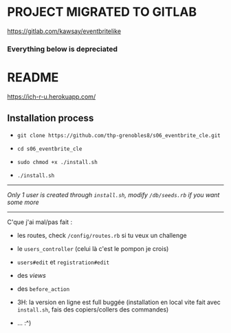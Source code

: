 # PROJECT MIGRATED TO GITLAB

https://gitlab.com/kawsay/eventbritelike

### Everything below is depreciated





# README

https://ich-r-u.herokuapp.com/

## Installation process

* `git clone https://github.com/thp-grenobles8/s06_eventbrite_cle.git`

* `cd s06_eventbrite_cle`

* `sudo chmod +x ./install.sh`

* `./install.sh`

---

*Only 1 user is created through `install.sh`, modify `/db/seeds.rb` if you want some more*

---

C'que j'ai mal/pas fait :

* les routes, check `/config/routes.rb` si tu veux un challenge 

* le `users_controller` (celui là c'est le pompon je crois)

* `users#edit` et `registration#edit`

* des _views_

* des `before_action`

* 3H: la version en ligne est full buggée (installation en local vite fait avec `install.sh`, fais des copiers/collers des commandes)

* ... :^)
